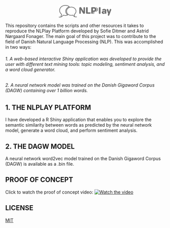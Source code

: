 <p align="center" width="100%"><img width="33%" src="https://github.com/TheNLPlayPlatform/NLPlay/blob/main/NLPlayLogo.png"></p>

This repository contains the scripts and other resources it takes to reproduce the NLPlay Platform developed by Sofie Ditmer and Astrid Nørgaard Fonager. The main goal of this project was to contribute to the field of Danish Natural Language Processing (NLP). This was accomplished in two ways: 

###### 1. A web-based interactive Shiny application was developed to provide the user with different text mining tools: topic modeling, sentiment analysis, and a word cloud generator.
###### 2. A neural network model was trained on the Danish Gigaword Corpus (DAGW) containing over 1 billion words. 

## 1. THE NLPLAY PLATFORM
I have developed a R Shiny application that enables you to explore the semantic similarity between words as predicted by the neural network model, generate a word cloud, and perform sentiment analysis. 

## 2. THE DAGW MODEL
A neural network word2vec model trained on the Danish Gigaword Corpus (DAGW) is available as a .bin file.

## PROOF OF CONCEPT 
Click to watch the proof of concept video:
[![Watch the video](https://github.com/sofieditmer/CulturalDataScienceExamProject2020/blob/main/Sk%C3%A6rmbillede%202020-12-03%20kl.%2011.39.22.png)](https://youtu.be/k36jzNu2fNI)

## LICENSE 
[MIT](https://github.com/TheNLPlayPlatform/NLPlay/blob/main/LICENSE)
